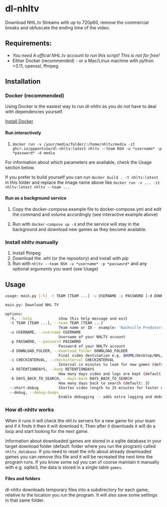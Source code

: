 # dl-nhltv

Download NHL.tv Streams with up to 720p60, remove the commercial breaks and obfuscate the ending time of
the video.

## Requirements:

- _You need A offical NHL.tv account to run this script! This is not for free!_
- Either Docker (recommended) - or a Mac/Linux machine with python >3.11, openssl, ffmpeg

## Installation

### Docker (recommended)

Using Docker is the easiest way to run dl-nhltv as you do not have to deal with dependencies yourself.

[Install Docker](https://docs.docker.com/install/)

#### Run interactively

1. `docker run -v /your/media/folder/:/home/nhltv/media -it ghcr.io/pppontusw/dl-nhltv:latest nhltv --team NSH -u *username* -p *password* -d media`

For information about which parameters are available, check the Usage section below.

If you prefer to build yourself you can run `docker build . -t nhltv:latest` in this folder and replace the image name above like `docker run -v ... -it nhltv:latest nhltv --team ...`

#### Run as a background service

1. Copy the docker-compose.example file to docker-compose.yml and edit the command and volume accordingly (see interactive example above) 

2. Run with `docker-compose up -d` and the service will stay in the background and download new games as they become available.

### Install nhltv manually

1. Install ffmpeg
2. Download the .whl (or the repository) and install with pip
3. Run with `nhltv --team NSH -u *username* -p *password*` and any optional arguments you want (see Usage)

## Usage

```bash
usage: main.py [-h] -t TEAM [TEAM ...] -u USERNAME -p PASSWORD [-d DOWNLOAD_FOLDER] [-i CHECKINTERVAL] [-k RETENTIONDAYS] [-b DAYS_BACK_TO_SEARCH] [--short-debug] [--debug]

main.py: Download NHL TV

options:
  -h, --help            show this help message and exit
  -t TEAM [TEAM ...], --team TEAM [TEAM ...]
                        Team name or ID - example: 'Nashville Predators', NSH or 18 (Multiple teams separated by spaces)
  -u USERNAME, --username USERNAME
                        Username of your NHLTV account
  -p PASSWORD, --password PASSWORD
                        Password of your NHLTV account
  -d DOWNLOAD_FOLDER, --download_folder DOWNLOAD_FOLDER
                        Final video destination e.g. $HOME/Desktop/NHL/
  -i CHECKINTERVAL, --checkinterval CHECKINTERVAL
                        Interval in minutes to look for new games (default: 10)
  -k RETENTIONDAYS, --keep RETENTIONDAYS
                        How many days video and logs are kept (default: forever)
  -b DAYS_BACK_TO_SEARCH, --days-back DAYS_BACK_TO_SEARCH
                        How many days back to search (default: 3)
  --short-debug         Shorten video length to 15 minutes for faster debugging
  --debug, --debug-dumps
                        Enable debugging -- adds extra logging and debug dumps in the ./dumps folder (NOTE: dumps may contain secrets, do not share)
```

### How dl-nhltv works

When it runs it will check the nhl.tv servers for a new game for your team and if it finds it then it will
download it. Then after it downloads it will do a loop and start looking for the next game.

Information about downloaded games are stored in a sqlite database in your target download folder (default:
folder where you run the program) called `nhltv_database`. If you need to reset the info about already downloaded
games you can remove this file and it will be recreated the next time the program runs.
If you know some sql you can of course maintain it manually with e.g. sqlite3, the data is stored in a single table `games`.

#### Files and folders

dl-nhltv downloads temporary files into a subdirectory for each game, relative to the location you run the program.
It will also save some settings in that same folder.
